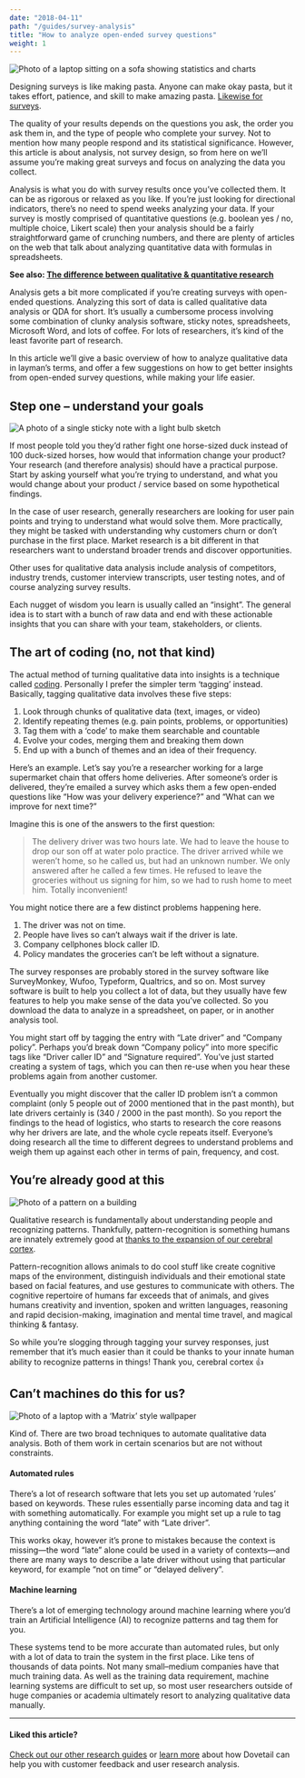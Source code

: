 ```yaml
---
date: "2018-04-11"
path: "/guides/survey-analysis"
title: "How to analyze open-ended survey questions"
weight: 1
---
```


![Photo of a laptop sitting on a sofa showing statistics and charts](./laptop.jpg)

Designing surveys is like making pasta. Anyone can make okay pasta, but it takes effort, patience, and skill to make amazing pasta. [Likewise for surveys](https://medium.com/research-things/on-surveys-5a73dda5e9a0).

The quality of your results depends on the questions you ask, the order you ask them in, and the type of people who complete your survey. Not to mention how many people respond and its statistical significance. However, this article is about analysis, not survey design, so from here on we’ll assume you’re making great surveys and focus on analyzing the data you collect.

Analysis is what you do with survey results once you’ve collected them. It can be as rigorous or relaxed as you like. If you’re just looking for directional indicators, there’s no need to spend weeks analyzing your data. If your survey is mostly comprised of quantitative questions (e.g. boolean yes / no, multiple choice, Likert scale) then your analysis should be a fairly straightforward game of crunching numbers, and there are plenty of articles on the web that talk about analyzing quantitative data with formulas in spreadsheets.

**See also: [The difference between qualitative & quantitative research](/guides/qual-quant)**

Analysis gets a bit more complicated if you’re creating surveys with open-ended questions. Analyzing this sort of data is called qualitative data analysis or QDA for short. It’s usually a cumbersome process involving some combination of clunky analysis software, sticky notes, spreadsheets, Microsoft Word, and lots of coffee. For lots of researchers, it’s kind of the least favorite part of research.

In this article we’ll give a basic overview of how to analyze qualitative data in layman’s terms, and offer a few suggestions on how to get better insights from open-ended survey questions, while making your life easier.

## Step one – understand your goals

![A photo of a single sticky note with a light bulb sketch](./why.jpg)

If most people told you they’d rather fight one horse-sized duck instead of 100 duck-sized horses, how would that information change your product? Your research (and therefore analysis) should have a practical purpose. Start by asking yourself what you’re trying to understand, and what you would change about your product / service based on some hypothetical findings.

In the case of user research, generally researchers are looking for user pain points and trying to understand what would solve them. More practically, they might be tasked with understanding why customers churn or don’t purchase in the first place. Market research is a bit different in that researchers want to understand broader trends and discover opportunities.

Other uses for qualitative data analysis include analysis of competitors, industry trends, customer interview transcripts, user testing notes, and of course analyzing survey results.

Each nugget of wisdom you learn is usually called an “insight”. The general idea is to start with a bunch of raw data and end with these actionable insights that you can share with your team, stakeholders, or clients.

## The art of coding (no, not that kind)

The actual method of turning qualitative data into insights is a technique called [coding](<https://en.wikipedia.org/wiki/Coding_(social_sciences)>). Personally I prefer the simpler term ‘tagging’ instead. Basically, tagging qualitative data involves these five steps:

1.  Look through chunks of qualitative data (text, images, or video)
1.  Identify repeating themes (e.g. pain points, problems, or opportunities)
1.  Tag them with a ‘code’ to make them searchable and countable
1.  Evolve your codes, merging them and breaking them down
1.  End up with a bunch of themes and an idea of their frequency.

Here’s an example. Let’s say you’re a researcher working for a large supermarket chain that offers home deliveries. After someone’s order is delivered, they’re emailed a survey which asks them a few open-ended questions like “How was your delivery experience?” and “What can we improve for next time?”

Imagine this is one of the answers to the first question:

> The delivery driver was two hours late. We had to leave the house to drop our son off at water polo practice. The driver arrived while we weren’t home, so he called us, but had an unknown number. We only answered after he called a few times. He refused to leave the groceries without us signing for him, so we had to rush home to meet him. Totally inconvenient!

You might notice there are a few distinct problems happening here.

1.  The driver was not on time.
1.  People have lives so can’t always wait if the driver is late.
1.  Company cellphones block caller ID.
1.  Policy mandates the groceries can’t be left without a signature.

The survey responses are probably stored in the survey software like SurveyMonkey, Wufoo, Typeform, Qualtrics, and so on. Most survey software is built to help you collect a lot of data, but they usually have few features to help you make sense of the data you’ve collected. So you download the data to analyze in a spreadsheet, on paper, or in another analysis tool.

You might start off by tagging the entry with “Late driver” and “Company policy”. Perhaps you’d break down “Company policy” into more specific tags like “Driver caller ID” and “Signature required”. You’ve just started creating a system of tags, which you can then re-use when you hear these problems again from another customer.

Eventually you might discover that the caller ID problem isn’t a common complaint (only 5 people out of 2000 mentioned that in the past month), but late drivers certainly is (340 / 2000 in the past month). So you report the findings to the head of logistics, who starts to research the core reasons why her drivers are late, and the whole cycle repeats itself. Everyone’s doing research all the time to different degrees to understand problems and weigh them up against each other in terms of pain, frequency, and cost.

## You’re already good at this

![Photo of a pattern on a building](./pattern.jpg)

Qualitative research is fundamentally about understanding people and recognizing patterns. Thankfully, pattern-recognition is something humans are innately extremely good at [thanks to the expansion of our cerebral cortex](https://www.ncbi.nlm.nih.gov/pmc/articles/PMC4141622/).

Pattern-recognition allows animals to do cool stuff like create cognitive maps of the environment, distinguish individuals and their emotional state based on facial features, and use gestures to communicate with others. The cognitive repertoire of humans far exceeds that of animals, and gives humans creativity and invention, spoken and written languages, reasoning and rapid decision-making, imagination and mental time travel, and magical thinking & fantasy.

So while you’re slogging through tagging your survey responses, just remember that it’s much easier than it could be thanks to your innate human ability to recognize patterns in things! Thank you, cerebral cortex 👍

## Can’t machines do this for us?

![Photo of a laptop with a ‘Matrix’ style wallpaper](./matrix.jpg)

Kind of. There are two broad techniques to automate qualitative data analysis. Both of them work in certain scenarios but are not without constraints.

#### Automated rules

There’s a lot of research software that lets you set up automated ‘rules’ based on keywords. These rules essentially parse incoming data and tag it with something automatically. For example you might set up a rule to tag anything containing the word “late” with “Late driver”.

This works okay, however it’s prone to mistakes because the context is missing—the word “late” alone could be used in a variety of contexts—and there are many ways to describe a late driver without using that particular keyword, for example “not on time” or “delayed delivery”.

#### Machine learning

There’s a lot of emerging technology around machine learning where you’d train an Artificial Intelligence (AI) to recognize patterns and tag them for you.

These systems tend to be more accurate than automated rules, but only with a lot of data to train the system in the first place. Like tens of thousands of data points. Not many small–medium companies have that much training data. As well as the training data requirement, machine learning systems are difficult to set up, so most user researchers outside of huge companies or academia ultimately resort to analyzing qualitative data manually.

---

#### Liked this article?

[Check out our other research guides](/guides) or [learn more](/) about how Dovetail can help you with customer feedback and user research analysis.
